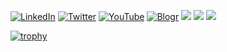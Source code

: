 
<p>
  <a href="https://www.linkedin.com/in/haruto-tokuyama-72b002225/"><img src="https://img.shields.io/badge/LinkedIn--_.svg?style=social&logo=linkedin" alt="LinkedIn"></a>
  <a href="https://twitter.com/haruto869217"><img src="https://img.shields.io/badge/Twitter--_.svg?style=social&logo=twitter" alt="Twitter"></a>
  <a href="https://www.youtube.com/channel/UCPERZaq8WqB_yIoUy9sse1g"><img src="https://img.shields.io/badge/YouTube--_.svg?style=social&logo=youtube" alt="YouTube"></a>
  <a href="https://haru.haru869217.com/"><img src="https://img.shields.io/badge/blog--_.svg?style=social&logo=blogger" alt="Blogr"></a>
  <a href="#"><img src="https://img.shields.io/badge/C%2B%2B-lover-pink?logo=C%2B%2B"></a>
  <a href="#"><img src="https://img.shields.io/badge/Go-night-skyblue?logo=go"></a>
  <a href="#"><img src="https://img.shields.io/badge/Rust-shark-yellow?logo=Rust"></a>
</p>

<!-- I'm studying game-related topics in python/go and c++ on a daily basis. -->



[![trophy](https://github-profile-trophy.vercel.app/?username=ryo-ma)](https://github.com/ryo-ma/github-profile-trophy)
